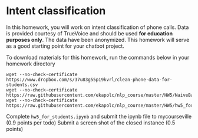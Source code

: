 # Intent classification

In this homework, you will work on intent classification of phone calls. Data is provided courtesy of TrueVoice and should be used **for education purposes only**. The data have been anonymized. This homework will serve as a good starting point for your chatbot project.

To download materials for this homework, run the commands below in your homework directory

```
wget --no-check-certificate https://www.dropbox.com/s/37u83g55p19kvrl/clean-phone-data-for-students.csv
wget --no-check-certificate https://raw.githubusercontent.com/ekapolc/nlp_course/master/HW5/NaiveBayesClassificationDemo.ipynb
wget --no-check-certificate https://raw.githubusercontent.com/ekapolc/nlp_course/master/HW5/hw5_for_students.ipynb

```

Complete `hw5_for_students.ipynb` and submit the ipynb file to mycourseville (0.9 points per todo)
Submit a screen shot of the closed instance (0.5 points)
